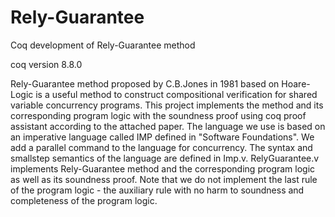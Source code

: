 # Rely-Guarantee
Coq development of Rely-Guarantee method

coq version 8.8.0

Rely-Guarantee method proposed by C.B.Jones in 1981 based on Hoare-Logic is a useful method to construct compositional verification for shared variable concurrency programs. This project implements the method and its corresponding program logic with the soundness proof using coq proof assistant according to the attached paper. The language we use is based on an imperative language called IMP defined in "Software Foundations". We add a parallel command to the language for concurrency. The syntax and smallstep semantics of the language are defined in Imp.v. RelyGuarantee.v implements Rely-Guarantee method and the corresponding program logic as well as its soundness proof. Note that we do not implement the last rule of the program logic - the auxiliary rule with no harm to soundness and completeness of the program logic.
